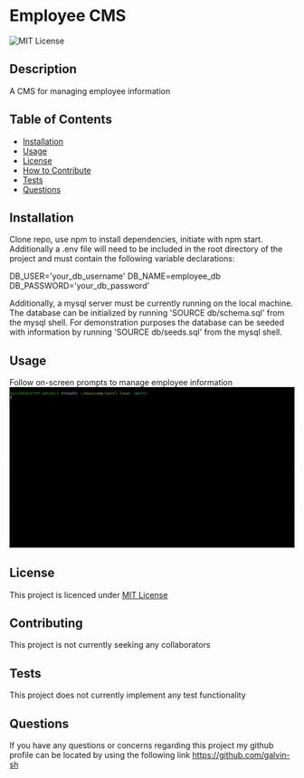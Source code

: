 
# Employee CMS
![MIT License](https://img.shields.io/badge/License-MIT%20License-blue)
## Description
A CMS for managing employee information

## Table of Contents

- [Installation](#installation)
- [Usage](#usage)
- [License](#license)
- [How to Contribute](#contributing)
- [Tests](#tests)
- [Questions](#questions)

## Installation
Clone repo, use npm to install dependencies, initiate with npm start. Additionally a .env file will need to be included in the root directory of the project and must contain the following variable declarations:

DB_USER='your_db_username'
DB_NAME=employee_db
DB_PASSWORD='your_db_password'

Additionally, a mysql server must be currently running on the local machine.
The database can be initialized by running 'SOURCE db/schema.sql' from the mysql shell.
For demonstration purposes the database can be seeded with information by running 'SOURCE db/seeds.sql' from the mysql shell.
## Usage
Follow on-screen prompts to manage employee information
![demo gif](./code-demo-cms.gif)

## License
This project is licenced under [MIT License](https://choosealicense.com/licenses/mit)

## Contributing
This project is not currently seeking any collaborators

## Tests
This project does not currently implement any test functionality

## Questions
If you have any questions or concerns regarding this project my github profile can be located by using the following link
https://github.com/galvin-sh